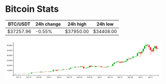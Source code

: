 # Bitcoin Stats

BTC/USDT|24h change|24h high|24h low|
|---|---|---|---|
|$37257.96|-0.55%|$37950.00|$34408.00|

<img src="./chart.svg">
